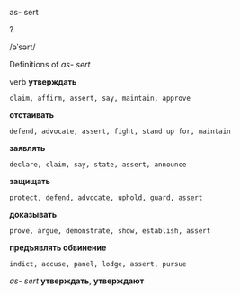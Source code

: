 as- sert

?

/əˈsərt/

Definitions of _as- sert_

verb
**утверждать**

    claim, affirm, assert, say, maintain, approve
**отстаивать**

    defend, advocate, assert, fight, stand up for, maintain
**заявлять**

    declare, claim, say, state, assert, announce
**защищать**

    protect, defend, advocate, uphold, guard, assert
**доказывать**

    prove, argue, demonstrate, show, establish, assert
**предъявлять обвинение**

    indict, accuse, panel, lodge, assert, pursue

_as- sert_
**утверждать**, **утверждают**